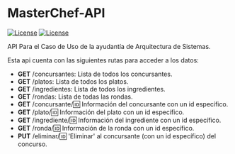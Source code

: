 # MasterChef-API
<a href="https://github.com/Crepu/MasterChef-API"><img src="https://img.shields.io/badge/license-GPL--3.0-green.svg" alt="License"></a>
<a href="https://github.com/login?return_to=%2FCrepu%2FMasterChef-API"><img src="https://img.shields.io/github/watchers/badges/shields.svg?style=social&label=Watch" alt="License"></a>

API Para el Caso de Uso de la ayudantía de Arquitectura de Sistemas.

Esta api cuenta con las siguientes rutas para acceder a los datos:



 * **GET** /concursantes: Lista de todos los concursantes.
 * **GET** /platos: Lista de todos los platos.
 * **GET** /ingredientes: Lista de todos los ingredientes.
 * **GET** /rondas: Lista de todas las rondas.
 * **GET** /concursante/:id: Información del concursante con un id específico.
 * **GET** /plato/:id: Información del plato con un id específico.
 * **GET** /ingrediente/:id: Información del ingrediente con un id específico.
 * **GET** /ronda/:id: Información de la ronda con un id específico.
 * **PUT** /eliminar/:id: 'Eliminar' al concursante (con un id específico) del concurso.